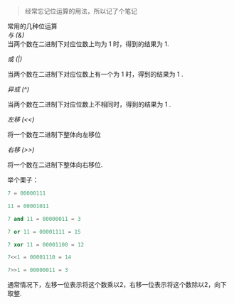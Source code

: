 >经常忘记位运算的用法，所以记了个笔记

常用的几种位运算      
 *与 (&)*  
当两个数在二进制下对应位数上均为 1 时，得到的结果为 1.

 *或 (|)*  

当两个数在二进制下对应位数上有一个为 1  时，得到的结果为 1 .

 *异或 (^)*  

当两个数在二进制下对应位数上不相同时，得到的结果为 1 .

  *左移 (<<)*

将一个数在二进制下整体向左移位

   *右移 (>>)*

将一个数在二进制下整体向右移位.

举个栗子：
```cpp
7 = 00000111  

11 = 00001011  

7 and 11 = 00000011 = 3

7 or 11 = 00001111 = 15

7 xor 11 = 00001100 = 12  

7<<1 = 00001110 = 14  

7>>1 = 00000011 = 3 
```
通常情况下，左移一位表示将这个数乘以2，右移一位表示将这个数除以2，向下取整.
